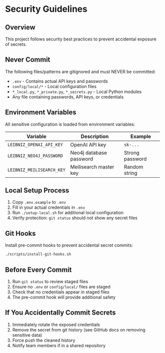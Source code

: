 # Security Guidelines

## Overview

This project follows security best practices to prevent accidental exposure of secrets.

## Never Commit

The following files/patterns are gitignored and must NEVER be committed:

- `.env` - Contains actual API keys and passwords
- `config/local/*` - Local configuration files
- `*_local.py`, `*_private.py`, `*_secrets.py` - Local Python modules
- Any file containing passwords, API keys, or credentials

## Environment Variables

All sensitive configuration is loaded from environment variables:

| Variable | Description | Example |
|----------|-------------|---------|
| `LEIBNIZ_OPENAI_API_KEY` | OpenAI API key | `sk-...` |
| `LEIBNIZ_NEO4J_PASSWORD` | Neo4j database password | Strong password |
| `LEIBNIZ_MEILISEARCH_KEY` | Meilisearch master key | Random string |

## Local Setup Process

1. Copy `.env.example` to `.env`
2. Fill in your actual credentials in `.env`
3. Run `./setup-local.sh` for additional local configuration
4. Verify protection: `git status` should not show any secret files

## Git Hooks

Install pre-commit hooks to prevent accidental secret commits:

```bash
./scripts/install-git-hooks.sh
```

## Before Every Commit

1. Run `git status` to review staged files
2. Ensure no `.env` or `config/local/` files are staged
3. Check that no credentials appear in staged files
4. The pre-commit hook will provide additional safety

## If You Accidentally Commit Secrets

1. Immediately rotate the exposed credentials
2. Remove the secret from git history (see GitHub docs on removing sensitive data)
3. Force push the cleaned history
4. Notify team members if in a shared repository
